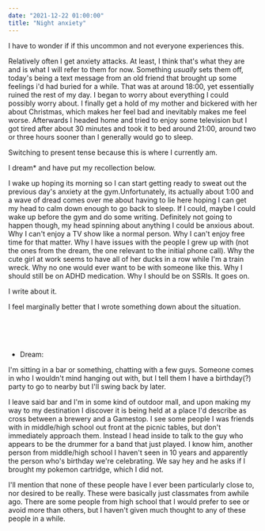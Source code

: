 ```yaml
---
date: "2021-12-22 01:00:00"
title: "Night anxiety"
---
```


I have to wonder if if this uncommon and not everyone experiences this. 

Relatively often I get anxiety attacks. At least, I think that's what they are and is what I will refer to them for now. Something _usually_ sets them off, today's being a text message from an old friend that brought up some feelings i'd had buried for a while. That was at around 18:00, yet essentially ruined the rest of my day. I began to worry about everything I could possibly worry about. I finally get a hold of my mother and bickered with her about Christmas, which makes her feel bad and inevitably makes me feel worse. Afterwards I headed home and tried to enjoy some television but I got tired after about 30 minutes and took it to bed around 21:00, around two or three hours sooner than I generally would go to sleep.

Switching to present tense because this is where I currently am. 

I dream* and have put my recollection below. 

I wake up hoping its morning so I can start getting ready to sweat out the previous day's anxiety at the gym.Unfortunately, its actually about 1:00 and a wave of dread comes over me about having to lie here hoping I can get my head to calm down enough to go back to sleep. If I could, maybe I could wake up before the gym and do some writing. Definitely not going to happen though, my head spinning about anything I could be anxious about. Why I can't enjoy a TV show like a normal person. Why I can't enjoy free time for that matter. Why I have issues with the people I grew up with (not the ones from the dream, the one relevant to the initial phone call). Why the cute girl at work seems to have all of her ducks in a row while I'm a train wreck. Why no one would ever want to be with someone like this. Why I should still be on ADHD medication. Why I should be on SSRIs. It goes on.

I write about it. 

I feel marginally better that I wrote something down about the situation. 

<br>
<br>
<br>


* Dream:

I'm sitting in a bar or something, chatting with a few guys. Someone comes in who I wouldn't mind hanging out with, but I tell them I have a birthday(?) party to go to nearby but I'll swing back by later. 

I leave said bar and I'm in some kind of outdoor mall, and upon making my way to my destination I discover it is being held at a place I'd describe as cross between a brewery and a Gamestop. I see some people I was friends with in middle/high school out front at the picnic tables, but don't immediately approach them. Instead I head inside to talk to the guy who appears to be the drummer for a band that just played. I know him, another person from middle/high school I haven't seen in 10 years and apparently the person who's birthday we're celebrating. We say hey and he asks if I brought my pokemon cartridge, which I did not.

I'll mention that none of these people have I ever been particularly close to, nor desired to be really. These were basically just classmates from awhile ago. There are some people from high school that I would prefer to see or avoid more than others, but I haven't given much thought to any of these people in a while. 
